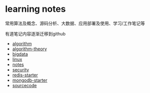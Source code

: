 # learning notes
  常用算法及概念、源码分析、大数据、应用部署及使用、学习/工作笔记等
  
  有道笔记内容逐渐迁移到github

- [algorithm](https://github.com/Dongzai1005/learning/tree/master/algorithm)
- [algorithm-theory](https://github.com/Dongzai1005/learning/tree/master/algorithm-theory)
- [bigdata](https://github.com/Dongzai1005/learning/tree/master/bigdata)
- [linux](https://github.com/Dongzai1005/learning/tree/master/linux)
- [notes](https://github.com/Dongzai1005/learning/tree/master/notes)
- [security](https://github.com/Dongzai1005/learning/tree/master/security)
- [redis-starter](https://github.com/Dongzai1005/learning/tree/master/redis-starter)
- [mongodb-starter](https://github.com/Dongzai1005/learning/tree/master/mongodb-starter)
- [sourcecode](https://github.com/Dongzai1005/learning/tree/master/sourcecode)
